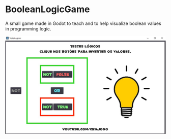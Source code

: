 # BooleanLogicGame
A small game made in Godot to teach and to help visualize boolean values in programming logic.

![](./example.jpg)
